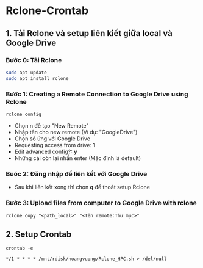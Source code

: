 # Rclone-Crontab

## 1. Tải Rclone và setup liên kiết giữa local và Google Drive

### Bước 0: Tải Rclone
```bash
sudo apt update
sudo apt install rclone
```

### Bước 1: Creating a Remote Connection to Google Drive using Rclone
```
rclone config
```
- Chọn n để tạo "New Remote"
- Nhập tên cho new remote (Ví dụ: "GoogleDrive")
- Chọn số ứng với Google Drive
- Requesting access from drive: **1**
- Edit advanced config?: **y**
- Những cái còn lại nhấn enter (Mặc định là default)

### Buóc 2: Đăng nhập để liên kết với Google Drive

- Sau khi liên kết xong thì chọn **q** để thoát setup Rclone

### Bước 3: Upload files from computer to Google Drive with rclone
```
rclone copy "<path_local>" "<Tên remote:Thư mục>"
```

## 2. Setup Crontab

```
crontab -e

*/1 * * * * /mnt/rdisk/hoangvuong/Rclone_HPC.sh > /del/null
```


